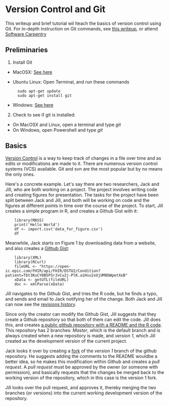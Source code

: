 # Version Control and Git
This writeup and brief tutorial wil lteach the basics of version control using Git. For in-depth instruction on Git commands, see [this writeup](https://git-scm.com/book/en/v1/Getting-Started-Git-Basics), or attend [Software Carpentry](https://uw-madison-datascience.github.io/git-novice-custom/)

## Preliminaries

1) Install Git
  * MacOSX: [See here](https://gist.github.com/disulfidebond/2dca7108eac56dd2c8bca6578d905cfd#check-to-see-if-xcode-commandline-tools-are-installed)
  * Ubuntu Linux: Open Terminal, and run these commands
  
          sudo apt-get update
          sudo apt-get install git

  * Windows: [See here](https://git-scm.com/download/win)

2) Check to see if git is installed:
  * On MacOSX and Linux, open a terminal and type *git*
  * On Windows, open Powershell and type *git*

## Basics
[Version Control](https://git-scm.com/book/en/v2/Getting-Started-About-Version-Control) is a way to keep track of changes in a file over time and as edits or modifications are made to it. There are numerous version control systems (VCS) available. Git and svn are the most popular but by no means the only ones.

Here's a concrete example. Let's say there are two researchers, Jack and Jill, who are both working on a project. The project involves writing code and creating figures for presentation. The tasks for the project have been split between Jack and Jill, and both will be working on code and the figures at different points in time over the course of the project. To start, Jill creates a simple program in R, and creates a Github Gist with it:

        library(MASS)
        print('Hello World')
        df <- import.csv('data_for_figure.csv')
        df
        
Meanwhile, Jack starts on Figure 1 by downloading data from a website, and also creates a [Github Gist](https://gist.github.com/disulfidebond/6ff470c16e293bbc46582a63af2bc457):

        library(XML)
        library(RCurl)
        fileURL <- "https://open-ic.epic.com/FHIR/api/FHIR/DSTU2/Condition?patient=Tbt3KuCY0B5PSrJvCu2j-PlK.aiHsu2xUjUM8bWpetXoB"
        xData <- getUTL(fileURL)
        doc <- xmlParse(xData)

Jill navigates to the Github Gist, and tries the R code, but he finds a typo, and sends and email to Jack notifying her of the change. Both Jack and Jill can now see the [revisions history](https://gist.github.com/disulfidebond/6ff470c16e293bbc46582a63af2bc457/revisions).

Since only the creator can modify the Github Gist, Jill suggests that they create a Github repository so that both of them can edit the code. Jill does this, and creates [a public github repository with a README and the R code](https://github.com/disulfidebond/data_analysis/tree/version1). This repository has 2 branches: *Master*, which is the default branch and is always created when a new repository is made, and *version 1*, which Jill created as the development version of the current project.

Jack looks it over by creating a [fork](https://help.github.com/en/github/getting-started-with-github/fork-a-repo) of the *version 1* branch of the github repository.  He suggests adding the comments to the README wouldbe a better idea, so he makes this modification within Github and creates a *pull request*. A *pull request* must be approved by the owner (or someone with permission), and basically requests that the changes be merged back to the working version of the repository, which in this case is the version 1 fork.

Jill looks over the pull request, and approves it, thereby merging the two branches (or versions) into the current working development version of the repository. 
